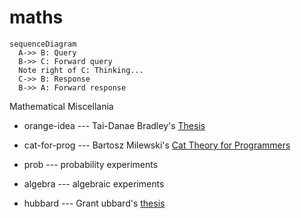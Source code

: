 # maths

```mermaid
sequenceDiagram
  A->> B: Query
  B->> C: Forward query
  Note right of C: Thinking...
  C->> B: Response
  B->> A: Forward response
```

Mathematical Miscellania

* orange-idea --- Tai-Danae Bradley's [Thesis](https://arxiv.org/abs/2004.05631)

* cat-for-prog --- Bartosz Milewski's [Cat Theory for Programmers]()

* prob --- probability experiments

* algebra --- algebraic experiments

* hubbard --- Grant ubbard's [thesis](https://pdfs.semanticscholar.org/498c/57b589b4109cea874e3cd994fa646eba2be4.pdf)
